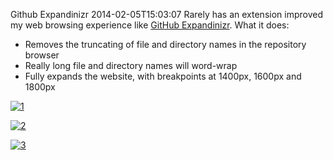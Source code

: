 Github Expandinizr
2014-02-05T15:03:07
Rarely has an extension improved my web browsing experience like [GitHub Expandinizr](https://chrome.google.com/webstore/detail/githubexpandinizr/cbehdjjcilgnejbpnjhobkiiggkedfib?hl=en). What it does:

  * Removes the truncating of file and directory names in the repository browser
  * Really long file and directory names will word-wrap
  * Fully expands the website, with breakpoints at 1400px, 1600px and 1800px

[![1](http://az667460.vo.msecnd.net/cdn/images/blog/Windows-Live-Writer/Github-Expandinizr_8B52/1_thumb.png)](http://az667460.vo.msecnd.net/cdn/images/blog/Windows-Live-Writer/Github-Expandinizr_8B52/1_2.png)

[![2](http://az667460.vo.msecnd.net/cdn/images/blog/Windows-Live-Writer/Github-Expandinizr_8B52/2_thumb.png)](http://az667460.vo.msecnd.net/cdn/images/blog/Windows-Live-Writer/Github-Expandinizr_8B52/2_2.png)

[![3](http://az667460.vo.msecnd.net/cdn/images/blog/Windows-Live-Writer/Github-Expandinizr_8B52/3_thumb.png)](http://az667460.vo.msecnd.net/cdn/images/blog/Windows-Live-Writer/Github-Expandinizr_8B52/3_2.png)
